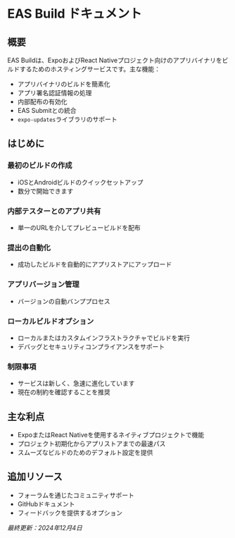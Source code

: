 # EAS Build ドキュメント

## 概要
EAS Buildは、ExpoおよびReact Nativeプロジェクト向けのアプリバイナリをビルドするためのホスティングサービスです。主な機能：

- アプリバイナリのビルドを簡素化
- アプリ署名認証情報の処理
- 内部配布の有効化
- EAS Submitとの統合
- `expo-updates`ライブラリのサポート

## はじめに

### 最初のビルドの作成
- iOSとAndroidビルドのクイックセットアップ
- 数分で開始できます

### 内部テスターとのアプリ共有
- 単一のURLを介してプレビュービルドを配布

### 提出の自動化
- 成功したビルドを自動的にアプリストアにアップロード

### アプリバージョン管理
- バージョンの自動バンププロセス

### ローカルビルドオプション
- ローカルまたはカスタムインフラストラクチャでビルドを実行
- デバッグとセキュリティコンプライアンスをサポート

### 制限事項
- サービスは新しく、急速に進化しています
- 現在の制約を確認することを推奨

## 主な利点
- ExpoまたはReact Nativeを使用するネイティブプロジェクトで機能
- プロジェクト初期化からアプリストアまでの最速パス
- スムーズなビルドのためのデフォルト設定を提供

## 追加リソース
- フォーラムを通じたコミュニティサポート
- GitHubドキュメント
- フィードバックを提供するオプション

*最終更新：2024年12月4日*
